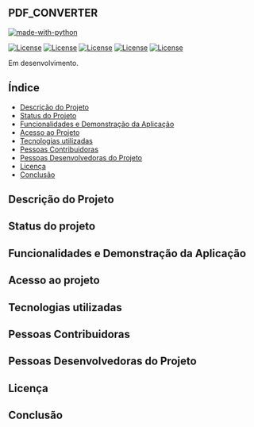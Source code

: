 ## PDF_CONVERTER

[![made-with-python](https://img.shields.io/badge/Made%20with-Python-1f425f.svg)](https://www.python.org/)

[![License](https://img.shields.io/badge/License-MIT-<COLOR>.svg)](https://shields.io/)
[![License](https://img.shields.io/github/license/cesarcalafrioli/PDF_CONVERTER)](https://shields.io/)
[![License](https://img.shields.io/github/issues/cesarcalafrioli/PDF_CONVERTER)](https://shields.io/)
[![License](https://img.shields.io/github/forks/cesarcalafrioli/PDF_CONVERTER)](https://shields.io/)
[![License](https://img.shields.io/github/stars/cesarcalafrioli/PDF_CONVERTER)](https://shields.io/)

Em desenvolvimento.

## Índice 

* [Descrição do Projeto](#descrição-do-projeto)
* [Status do Projeto](#status-do-projeto)
* [Funcionalidades e Demonstração da Aplicação](#funcionalidades-e-demonstração-da-aplicação)
* [Acesso ao Projeto](#acesso-ao-projeto)
* [Tecnologias utilizadas](#tecnologias-utilizadas)
* [Pessoas Contribuidoras](#pessoas-contribuidoras)
* [Pessoas Desenvolvedoras do Projeto](#pessoas-desenvolvedoras-do-projeto)
* [Licença](#licença)
* [Conclusão](#conclusão)

## Descrição do Projeto


## Status do projeto


## Funcionalidades e Demonstração da Aplicação

## Acesso ao projeto

## Tecnologias utilizadas

## Pessoas Contribuidoras

## Pessoas Desenvolvedoras do Projeto

## Licença

## Conclusão
